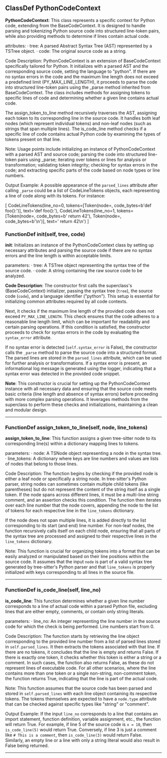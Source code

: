 ## ClassDef PythonCodeContext
**PythonCodeContext**: This class represents a specific context for Python code, extending from the BaseCodeContext. It is designed to handle parsing and tokenizing Python source code into structured line-token pairs, while also providing methods to determine if lines contain actual code.

attributes:
· tree: A parsed Abstract Syntax Tree (AST) represented by a TSTree object.
· code: The original source code as a string.

Code Description: PythonCodeContext is an extension of BaseCodeContext specifically tailored for Python. It initializes with a parsed AST and the corresponding source code, setting the language to "python". If there are no syntax errors in the code and the maximum line length does not exceed a predefined limit (PY_MAX_LINE_LENGTH), it proceeds to parse the code into structured line-token pairs using the _parse method inherited from BaseCodeContext. The class includes methods for assigning tokens to specific lines of code and determining whether a given line contains actual code.

The assign_token_to_line method recursively traverses the AST, assigning each token to its corresponding line in the source code. It handles both leaf nodes (which represent individual tokens) and non-leaf nodes (such as strings that span multiple lines). The is_code_line method checks if a specific line of code contains actual Python code by examining the types of tokens present on that line.

Note: Usage points include initializing an instance of PythonCodeContext with a parsed AST and source code; parsing the code into structured line-token pairs using _parse; iterating over tokens or lines for analysis or transformation; validating token integrity; checking for syntax errors in the code; and extracting specific parts of the code based on node types or line numbers.

Output Example: A possible appearance of the `parsed_lines` attribute after calling `_parse` could be a list of CodeLineTokens objects, each representing a line of code along with its tokens. For instance:

[
    CodeLineTokens(line_no=0, tokens=[Token(node=<TSNode object>, code_bytes=b'def foo():')], text='def foo():'),
    CodeLineTokens(line_no=1, tokens=[Token(node=<TSNode object>, code_bytes=b'    return 42'), Token(node=<TSNode object>, code_bytes=b'\n')], text='    return 42\n')
]
### FunctionDef __init__(self, tree, code)
**__init__**: Initializes an instance of the PythonCodeContext class by setting up necessary attributes and parsing the source code if there are no syntax errors and the line length is within acceptable limits.

parameters:
· tree: A TSTree object representing the syntax tree of the source code.
· code: A string containing the raw source code to be analyzed.

**Code Description**: The constructor first calls the superclass's (BaseCodeContext) initializer, passing the syntax tree (`tree`), the source code (`code`), and a language identifier ("python"). This setup is essential for initializing common attributes required by all code contexts.

Next, it checks if the maximum line length of the provided code does not exceed `PY_MAX_LINE_LENGTH`. This check ensures that the code adheres to a reasonable line length limit, which can be important for readability and certain parsing operations. If this condition is satisfied, the constructor proceeds to check for syntax errors in the code by evaluating the `syntax_error` attribute.

If no syntax error is detected (`self.syntax_error` is False), the constructor calls the `_parse` method to parse the source code into a structured format. The parsed lines are stored in the `parsed_lines` attribute, which can be used for further analysis or transformations. If a syntax error is present, an informational log message is generated using the logger, indicating that a syntax error was detected in the provided code snippet.

**Note**: This constructor is crucial for setting up the PythonCodeContext instance with all necessary data and ensuring that the source code meets basic criteria (line length and absence of syntax errors) before proceeding with more complex parsing operations. It leverages methods from the superclass to perform these checks and initializations, maintaining a clean and modular design.
***
### FunctionDef assign_token_to_line(self, node, line_tokens)
**assign_token_to_line**: This function assigns a given tree-sitter node to its corresponding line(s) within a dictionary mapping lines to tokens.

parameters:
· node: A TSNode object representing a node in the syntax tree.
· line_tokens: A dictionary where keys are line numbers and values are lists of nodes that belong to those lines.

Code Description: The function begins by checking if the provided node is either a leaf node or specifically a string node. In tree-sitter's Python parser, string nodes can sometimes contain multiple child tokens (like parentheses) but do not represent the content of the string itself as a single token. If the node spans across different lines, it must be a multi-line string comment, and an assertion checks this condition. The function then iterates over each line number that the node covers, appending the node to the list of tokens for each respective line in the `line_tokens` dictionary.

If the node does not span multiple lines, it is added directly to the list corresponding to its start (and end) line number. For non-leaf nodes, the function recursively calls itself on each child node, ensuring that all parts of the syntax tree are processed and assigned to their respective lines in the `line_tokens` dictionary.

Note: This function is crucial for organizing tokens into a format that can be easily analyzed or manipulated based on their line positions within the source code. It assumes that the input `node` is part of a valid syntax tree generated by tree-sitter's Python parser and that `line_tokens` is properly initialized with keys corresponding to all lines in the source file.
***
### FunctionDef is_code_line(self, line_no)
**is_code_line**: This function determines whether a given line number corresponds to a line of actual code within a parsed Python file, excluding lines that are either empty, comments, or contain only string literals.

parameters:
· line_no: An integer representing the line number in the source code for which the check is being performed. Line numbers start from 0.

Code Description: The function starts by retrieving the line object corresponding to the provided line number from a list of parsed lines stored in `self.parsed_lines`. It then extracts the tokens associated with that line. If there are no tokens, it concludes that the line is empty and returns False. If there is exactly one token, it checks whether this token is either a string or a comment. In such cases, the function also returns False, as these do not represent lines of executable code. For all other scenarios, where the line contains more than one token or a single non-string, non-comment token, the function returns True, indicating that the line is part of the actual code.

Note: This function assumes that the source code has been parsed and stored in `self.parsed_lines` with each line object containing its respective tokens. The tokens themselves are expected to have a `node.type` attribute that can be checked against specific types like "string" or "comment".

Output Example: If the input `line_no` corresponds to a line that contains an import statement, function definition, variable assignment, etc., the function will return True. For example, if line 5 of the source code is `x = 10`, then `is_code_line(5)` would return True. Conversely, if line 3 is just a comment like `# This is a comment`, then `is_code_line(3)` would return False. Similarly, an empty line or a line with only a string literal would also result in False being returned.
***
